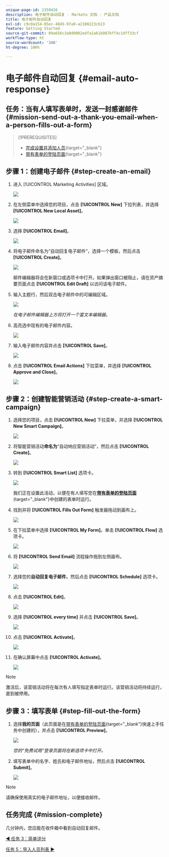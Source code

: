 ```yaml
---
unique-page-id: 2359416
description: 电子邮件自动回复 - Marketo 文档 - 产品文档
title: 电子邮件自动回复
exl-id: c9c0a154-65ec-4845-97a0-a2100223cb13
feature: Getting Started
source-git-commit: 09a656c3a0d0002edfa1a61b987bff4c1dff33cf
workflow-type: ht
source-wordcount: '340'
ht-degree: 100%

---
```


# 电子邮件自动回复 {#email-auto-response}

## 任务：当有人填写表单时，发送一封感谢邮件 {#mission-send-out-a-thank-you-email-when-a-person-fills-out-a-form}

>[!PREREQUISITES]
>
>* [完成设置并添加人员](/help/marketo/getting-started/quick-wins/get-set-up-and-add-a-person.md){target="_blank"}
>* [带有表单的登陆页面](/help/marketo/getting-started/quick-wins/landing-page-with-a-form.md){target="_blank"}

## 步骤 1：创建电子邮件 {#step-create-an-email}

1. 进入 [!UICONTROL Marketing Activities] 区域。

   ![](assets/email-auto-response-1.png)

1. 在左侧菜单中选择您的项目，点击 **[!UICONTROL New]** 下拉列表，并选择 **[!UICONTROL New Local Asset]**。

   ![](assets/email-auto-response-2.png)

1. 选择 **[!UICONTROL Email]**。

   ![](assets/email-auto-response-3.png)

1. 将电子邮件命名为“自动回复电子邮件”，选择一个模板，然后点击 **[!UICONTROL Create]**。

   ![](assets/email-auto-response-4.png)

   邮件编辑器将会在新窗口或选项卡中打开。如果弹出窗口被阻止，请在资产摘要页面点击 **[!UICONTROL Edit Draft]** 以访问该电子邮件。

1. 输入主题行，然后双击电子邮件中的可编辑区域。

   ![](assets/email-auto-response-5.png)

   _在电子邮件编辑器上方将打开一个富文本编辑器。_

1. 高亮选中现有的电子邮件内容。

   ![](assets/email-auto-response-6.png)

1. 输入电子邮件内容并点击 **[!UICONTROL Save]**。

   ![](assets/email-auto-response-7.png)

1. 点击 **[!UICONTROL Email Actions]** 下拉菜单，并选择 **[!UICONTROL Approve and Close]**。

   ![](assets/email-auto-response-8.png)

## 步骤 2：创建智能营销活动 {#step-create-a-smart-campaign}

1. 选择您的项目，点击 **[!UICONTROL New]** 下拉菜单，并选择 **[!UICONTROL New Smart Campaign]**。

   ![](assets/email-auto-response-9.png)

1. 将智能营销活动&#x200B;**命名为**“自动响应营销活动”，然后点击 **[!UICONTROL Create]**。

   ![](assets/email-auto-response-10.png)

1. 转到 **[!UICONTROL Smart List]** 选项卡。

   ![](assets/email-auto-response-11.png)

   我们正在设置此活动，以便在有人填写您在&#x200B;[**带有表单的登陆页面**](/help/marketo/getting-started/quick-wins/landing-page-with-a-form.md){target="_blank"}&#x200B;中创建的表单时运行。

1. 找到并将 **[!UICONTROL Fills Out Form]** 触发器拖动到画布上。

   ![](assets/email-auto-response-12.png)

1. 在下拉菜单中选择 **[!UICONTROL My Form]**。单击 **[!UICONTROL Flow]** 选项卡。

   ![](assets/email-auto-response-13.png)

1. 将 **[!UICONTROL Send Email]** 流程操作拖到左侧画布。

   ![](assets/email-auto-response-14.png)

1. 选择您的&#x200B;**自动回复电子邮件**。然后点击 **[!UICONTROL Schedule]** 选项卡。

   ![](assets/email-auto-response-15.png)

1. 点击 **[!UICONTROL Edit]**。

   ![](assets/email-auto-response-16.png)

1. 选择 **[!UICONTROL every time]** 并点击 **[!UICONTROL Save]**。

   ![](assets/email-auto-response-17.png)

1. 点击 **[!UICONTROL Activate]**。

   ![](assets/email-auto-response-18.png)

1. 在确认屏幕中点击 **[!UICONTROL Activate]**。

   ![](assets/email-auto-response-19.png)

>[!NOTE]
>
>激活后，该营销活动将在每次有人填写指定表单时运行。该营销活动将持续运行，直到被停用。

## 步骤 3：填写表单 {#step-fill-out-the-form}

1. 选择&#x200B;**我的页面**（此页面是在[带有表单的登陆页面](/help/marketo/getting-started/quick-wins/landing-page-with-a-form.md){target="_blank"}快速上手任务中创建的），并点击 **[!UICONTROL Preview]**。

   ![](assets/email-auto-response-20.png)

   _您的“免费试用”登录页面将在新选项卡中打开。_

1. 填写表单中的名字、姓氏和电子邮件地址，然后点击 **[!UICONTROL Submit]**。

   ![](assets/email-auto-response-21.png)

>[!NOTE]
>
>请确保使用真实的电子邮件地址，以便接收邮件。

## 任务完成 {#mission-complete}

几分钟内，您应能在收件箱中看到自动回复邮件。

[◄ 任务 3：简单评分](/help/marketo/getting-started/quick-wins/simple-scoring.md)

[任务 5：导入人员列表 ►](/help/marketo/getting-started/quick-wins/import-a-list-of-people.md)
